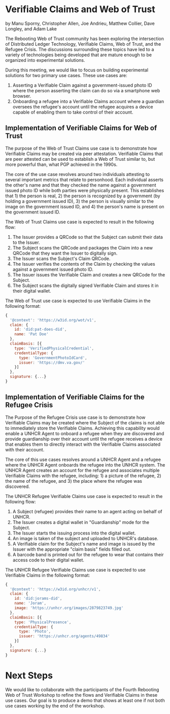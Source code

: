 # Verifiable Claims and Web of Trust

by Manu Sporny, Christopher Allen, Joe Andrieu, Matthew Collier, Dave Longley, and Adam Lake

The Rebooting Web of Trust community has been exploring the intersection of
Distributed Ledger Technology, Verifiable Claims, Web of Trust, and the Refugee
Crisis. The discussions surrounding these topics have led to a variety of
technologies being developed that are mature enough to be organized into
experimental solutions.

During this meeting, we would like to focus on building experimental solutions
for two primary use cases. These use cases are:

1. Asserting a Verifiable Claim against a government-issued photo ID
   where the person asserting the claim can do so via a smartphone
   web browser.
2. Onboarding a refugee into a Verifiable Claims account where a
   guardian oversees the refugee's account until the refugee
   acquires a device capable of enabling them to take control of their
   account.

## Implementation of Verifiable Claims for Web of Trust

The purpose of the Web of Trust Claims use case is to demonstrate how
Verifiable Claims may be created via peer attestation. Verifiable Claims that
are peer attested can be used to establish a Web of Trust similar to, but more
powerful than, what PGP achieved in the 1990s.

The core of the use case revolves around two individuals attesting to several
important metrics that relate to personhood. Each individual asserts the
other's name and that they checked the name against a government issued photo
ID while both parties were physically present. This establishes that 1) the
person is real, 2) the person is recognized by a government (by holding a
government issued ID), 3) the person is visually similar to the image on the
government  issued ID, and 4) the person's name is present on the government
issued ID.

The Web of Trust Claims use case is expected to result in the following flow:

1. The Issuer provides a QRCode so that the Subject can submit their data to
   the Issuer.
2. The Subject scans the QRCode and packages the Claim into a new QRCode that
   they want the Issuer to digitally sign.
3. The Issuer scans the Subject's Claim QRCode.
4. The Issuer verifies the contents of the Claim by checking the values
   against a government issued photo ID.
5. The Issuer issues the Verifiable Claim and creates a new QRCode for
   the Subject.
6. The Subject scans the digitally signed Verifiable Claim and stores it in
   their digital wallet.

The Web of Trust use case is expected to use Verifiable Claims in the
following format:

```javascript
{
  '@context': 'https://w3id.org/wot/v1',
  claim: {
    id: 'did:pat-does-did',
    name: 'Pat Doe'
  },
  claimBasis: [{
    type: 'VerifiedPhysicalCredential',
    credentialType: {
      type: 'GovernmentPhotoIdCard',
      issuer: 'https://dmv.va.gov/'
    }]
  },
  signature: {...}
}
```

## Implementation of Verifiable Claims for the Refugee Crisis

The Purpose of the Refugee Crisis use case is to demonstrate how Verifiable
Claims may be created where the Subject of the claims is not able to
immediately store the Verifiable Claims. Achieving this capability would enable
a UNHCR Agent to onboard a refugee when they are discovered and provide
guardianship over their account until the refugee receives a device that
enables them to directly interact with the Verifiable Claims associated with
their account.

The core of this use cases resolves around a UNHCR Agent and a refugee where
the UNHCR Agent onboards the refugee into the UNHCR system. The UNHCR Agent
creates an account for the refugee and associates multiple Verifiable Claims
with the refugee, including: 1) a picture of the refugee, 2) the name of the
refugee, and 3) the place where the refugee was discovered.

The UNHCR Refugee Verifiable Claims use case is expected to result in the
following flow:

1. A Subject (refugee) provides their name to an agent acting on behalf of
   UNHCR.
2. The Issuer creates a digital wallet in "Guardianship" mode for the Subject.
3. The Issuer starts the issuing process into the digital wallet.
4. An image is taken of the subject and uploaded to UNHCR's database.
5. A Verifiable claim for the Subject's name and image is issued by the Issuer
   with the appropriate "claim basis" fields filled out.
6. A barcode band is printed out for the refugee to wear that contains their
   access code to their digital wallet.

The UNHCR Refugee Verifiable Claims use case is expected to use Verifiable
Claims in the following format:


```javascript
{
  '@context': 'https://w3id.org/unhcr/v1',
  claim: {
    id: 'did:jorams-did',
    name: 'Joram',
    image: 'https://unhcr.org/images/2879823749.jpg'
  },
  claimBasis: [{
    type: 'PhysicalPresence',
    credentialType: {
      type: 'Photo',
      issuer: 'https://unhcr.org/agents/49834'
    }]
  },
  signature: {...}
}
```

# Next Steps

We would like to collaborate with the participants of the Fourth Rebooting Web
of Trust Workshop to refine the flows and Verifiable Claims in these use cases.
Our goal is to produce a demo that shows at least one if not both use cases
working by the end of the workshop.
